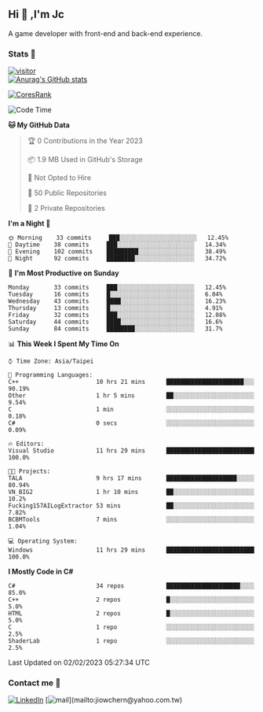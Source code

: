 ## Hi 👋 ,I'm Jc  

A game developer with front-end and back-end experience.  

### Stats  📝
[![visitor](https://visitor-badge.glitch.me/badge?page_id=jiowchern.jiowchern&style=flat-square&color=0088cc)](https://visitor-badge.glitch.me/badge?page_id=jiowchern.jiowchern&style=flat-square&color=0088cc)  
[![Anurag's GitHub stats](https://github-readme-stats.vercel.app/api?username=jiowchern&count_private=true&&show_icons=true)](https://github.com/anuraghazra/github-readme-stats)  
<!-- [![trophy](https://github-profile-trophy.vercel.app/?username=jiowchern)](https://github.com/ryo-ma/github-profile-trophy)   -->
[![CoresRank](https://cr-ss-service.azurewebsites.net/api/ScreenShot?widget=summary&username=jiowchern)](https://cr-ss-service.azurewebsites.net/api/ScreenShot?widget=summary&username=jiowchern)


<!--START_SECTION:waka-->
![Code Time](http://img.shields.io/badge/Code%20Time-886%20hrs%2031%20mins-blue)

**🐱 My GitHub Data** 

> 🏆 0 Contributions in the Year 2023
 > 
> 📦 1.9 MB Used in GitHub's Storage 
 > 
> 🚫 Not Opted to Hire
 > 
> 📜 50 Public Repositories 
 > 
> 🔑 2 Private Repositories  
 > 
**I'm a Night 🦉** 

```text
🌞 Morning    33 commits     ███░░░░░░░░░░░░░░░░░░░░░░   12.45% 
🌆 Daytime    38 commits     ███░░░░░░░░░░░░░░░░░░░░░░   14.34% 
🌃 Evening    102 commits    █████████░░░░░░░░░░░░░░░░   38.49% 
🌙 Night      92 commits     ████████░░░░░░░░░░░░░░░░░   34.72%

```
📅 **I'm Most Productive on Sunday** 

```text
Monday       33 commits     ███░░░░░░░░░░░░░░░░░░░░░░   12.45% 
Tuesday      16 commits     █░░░░░░░░░░░░░░░░░░░░░░░░   6.04% 
Wednesday    43 commits     ████░░░░░░░░░░░░░░░░░░░░░   16.23% 
Thursday     13 commits     █░░░░░░░░░░░░░░░░░░░░░░░░   4.91% 
Friday       32 commits     ███░░░░░░░░░░░░░░░░░░░░░░   12.08% 
Saturday     44 commits     ████░░░░░░░░░░░░░░░░░░░░░   16.6% 
Sunday       84 commits     ████████░░░░░░░░░░░░░░░░░   31.7%

```


📊 **This Week I Spent My Time On** 

```text
⌚︎ Time Zone: Asia/Taipei

💬 Programming Languages: 
C++                      10 hrs 21 mins      ██████████████████████░░░   90.19% 
Other                    1 hr 5 mins         ██░░░░░░░░░░░░░░░░░░░░░░░   9.54% 
C                        1 min               ░░░░░░░░░░░░░░░░░░░░░░░░░   0.18% 
C#                       0 secs              ░░░░░░░░░░░░░░░░░░░░░░░░░   0.09%

🔥 Editors: 
Visual Studio            11 hrs 29 mins      █████████████████████████   100.0%

🐱‍💻 Projects: 
TALA                     9 hrs 17 mins       ████████████████████░░░░░   80.94% 
VN_BIG2                  1 hr 10 mins        ██░░░░░░░░░░░░░░░░░░░░░░░   10.2% 
Fucking157AILogExtractor 53 mins             ██░░░░░░░░░░░░░░░░░░░░░░░   7.82% 
BCBMTools                7 mins              ░░░░░░░░░░░░░░░░░░░░░░░░░   1.04%

💻 Operating System: 
Windows                  11 hrs 29 mins      █████████████████████████   100.0%

```

**I Mostly Code in C#** 

```text
C#                       34 repos            █████████████████████░░░░   85.0% 
C++                      2 repos             █░░░░░░░░░░░░░░░░░░░░░░░░   5.0% 
HTML                     2 repos             █░░░░░░░░░░░░░░░░░░░░░░░░   5.0% 
C                        1 repo              ░░░░░░░░░░░░░░░░░░░░░░░░░   2.5% 
ShaderLab                1 repo              ░░░░░░░░░░░░░░░░░░░░░░░░░   2.5%

```



 Last Updated on 02/02/2023 05:27:34 UTC
<!--END_SECTION:waka-->



### Contact me 💬
[![LinkedIn](https://img.shields.io/badge/-JiowchernChen-0077B5?style==flat-square&logo=LinkedIn&logoColor=white)](https://www.linkedin.com/in/jiowchern-chen-4aaa90b7/) [![mail](https://img.shields.io/badge/-jiowchern%40yahoo.com.tw-blueviolet?style=flat-square&logo=yahoo!)](mailto:jiowchern@yahoo.com.tw)    

<!-- [![Linkedin Badge](https://img.shields.io/badge/-LinkedIn-blue?style=flat-square&logo=Linkedin&logoColor=white&link=https://www.linkedin.com/in/jiowchern-chen-4aaa90b7/)](https://www.linkedin.com/in/jiowchern-chen-4aaa90b7/) -->


<!--
**jiowchern/jiowchern** is a ✨ _special_ ✨ repository because its `README.md` (this file) appears on your GitHub profile.

Here are some ideas to get you started:

- 🔭 I’m currently working on ...
- 🌱 I’m currently learning ...
- 👯 I’m looking to collaborate on ...
- 🤔 I’m looking for help with ...
- 💬 Ask me about ...
- 📫 How to reach me: ...
- 😄 Pronouns: ...
- ⚡ Fun fact: ...
-->
